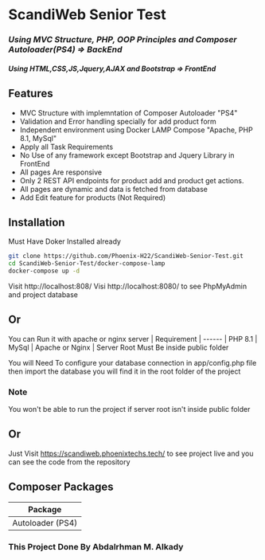 # ScandiWeb Senior Test
### _Using MVC Structure, PHP, OOP Principles and Composer Autoloader(PS4) => BackEnd_
#### _Using HTML,CSS,JS,Jquery,AJAX and Bootstrap => FrontEnd_

## Features

- MVC Structure with implemntation of Composer Autoloader "PS4"
- Validation and Error handling specially for add product form
- Independent environment using Docker LAMP Compose "Apache, PHP 8.1, MySql"
- Apply all Task Requirements
- No Use of any framework except Bootstrap and Jquery Library in FrontEnd
- All pages Are responsive
- Only 2 REST API endpoints for product add and product get actions.
- All pages are dynamic and data is fetched from database
- Add Edit feature for products (Not Required)


## Installation

Must Have Doker Installed already

```sh
git clone https://github.com/Phoenix-H22/ScandiWeb-Senior-Test.git
cd ScandiWeb-Senior-Test/docker-compose-lamp
docker-compose up -d
```
Visit http://localhost:808/
Visi http://localhost:8080/ to see PhpMyAdmin and project database 
## Or

You can Run it with apache or nginx server
| Requirement
| ------
| PHP 8.1
| MySql
| Apache or Nginx
| Server Root Must Be inside public folder

You will Need To configure your database connection in app/config.php file
then import the database you will find it in the root folder of the project

### Note
You won't be able to run the project if server root isn't inside public folder

## Or

Just Visit https://scandiweb.phoenixtechs.tech/ to see project live and you can see the code from the repository

## Composer Packages

| Package
| ------ 
| Autoloader (PS4) 
### This Project Done By Abdalrhman M. Alkady